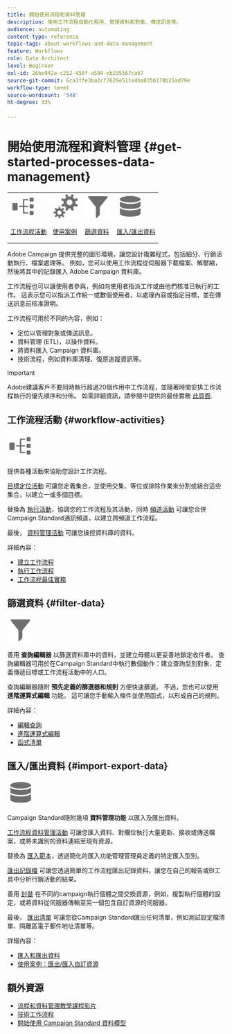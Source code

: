 ```yaml
---
title: 開始使用流程和資料管理
description: 使用工作流程自動化程序、管理資料和對象、傳送訊息等。
audience: automating
content-type: reference
topic-tags: about-workflows-and-data-management
feature: Workflows
role: Data Architect
level: Beginner
exl-id: 26be942a-c252-458f-a590-eb235567ca67
source-git-commit: 6ca3ffe3ba2cf7629e511e4ba035b170b25ad79e
workflow-type: tm+mt
source-wordcount: '548'
ht-degree: 33%

---
```


# 開始使用流程和資料管理 {#get-started-processes-data-management}

<table>
<tr>
<td><img src="assets/do-not-localize/icon_workflows.svg" width="60px"><p><a href="#workflow-activities">工作流程活動</a></p></td><td><img src="assets/do-not-localize/icon_activities.svg" width="60px"><p><a href="../../automating/using/workflow-created-query-with-complement.md">使用案例</a></p></td><td><img src="assets/do-not-localize/icon_filter.svg" width="60px"><p><a href="#filter-data">篩選資料</a></p></td>
<td><img src="assets/do-not-localize/icon_manage.svg" width="60px"><p><a href="#import-export-data">匯入/匯出資料</a></p></td></tr>
</table>

Adobe Campaign 提供完整的圖形環境，讓您設計複雜程式，包括細分、行銷活動執行、檔案處理等。 例如，您可以使用工作流程從伺服器下載檔案、解壓縮，然後將其中的記錄匯入 Adobe Campaign 資料庫。

工作流程也可以讓使用者參與，例如向使用者指派工作或由他們核准已執行的工作。 這表示您可以指派工作給一或數個使用者，以處理內容或指定目標，並在傳送訊息前核准證明。

工作流程可用於不同的內容，例如：

* 定位以管理對象或傳送訊息。
* 資料管理 (ETL)，以操作資料。
* 將資料匯入 Campaign 資料庫。
* 技術流程，例如資料庫清理、復原追蹤資訊等。

>[!IMPORTANT]
>
> Adobe建議客戶不要同時執行超過20個作用中工作流程，並隨著時間安排工作流程執行的優先順序和分佈。 如需詳細資訊，請參閱中提供的最佳實務 [此頁面](../../automating/using/best-practices-workflows.md).

## 工作流程活動 {#workflow-activities}

<img src="assets/do-not-localize/icon_workflows.svg" width="60px">

提供各種活動來協助您設計工作流程。

[目標定位活動](../../automating/using/about-targeting-activities.md) 可讓您定義集合，並使用交集、等位或排除作業來分割或組合這些集合，以建立一或多個目標。

替換為 [執行活動](../../automating/using/about-execution-activities.md)，協調您的工作流程及其活動，同時 [頻道活動](../../automating/using/about-channel-activities.md) 可讓您合併Campaign Standard通訊頻道，以建立跨頻道工作流程。

最後， [資料管理活動](../../automating/using/about-data-management-activities.md) 可讓您操控資料庫的資料。

詳細內容：

* [建立工作流程](../../automating/using/building-a-workflow.md)
* [執行工作流程](../../automating/using/about-workflow-execution.md)
* [工作流程最佳實務](../../automating/using/best-practices-workflows.md)

## 篩選資料 {#filter-data}

<img src="assets/do-not-localize/icon_filter.svg" width="60px">

善用 **查詢編輯器** 以篩選資料庫中的資料，並建立母體以更妥善地鎖定收件者。 查詢編輯器可用於在Campaign Standard中執行數個動作：建立查詢型別對象、定義傳遞目標或工作流程活動中的人口。

查詢編輯器隨附 **預先定義的篩選器和規則** 方便快速篩選。 不過，您也可以使用 **進階運算式編輯** 功能。 這可讓您手動輸入條件並使用函式，以形成自己的規則。

詳細內容：

* [編輯查詢](../../automating/using/editing-queries.md)
* [進階運算式編輯](../../automating/using/advanced-expression-editing.md)
* [函式清單](../../automating/using/list-of-functions.md)

## 匯入/匯出資料 {#import-export-data}

<img src="assets/do-not-localize/icon_manage.svg" width="60px">

Campaign Standard隨附幾項 **資料管理功能** 以匯入及匯出資料。

[工作流程資料管理活動](../../automating/using/about-data-management-activities.md) 可讓您匯入資料、對欄位執行大量更新、接收或傳送檔案，或將未識別的資料連結至現有資源。

替換為 [匯入範本](../../automating/using/importing-data-with-import-templates.md)，透過簡化的匯入功能管理管理員定義的特定匯入型別。

[匯出記錄檔](../../automating/using/exporting-logs.md) 可讓您透過簡單的工作流程匯出記錄資料，讓您在自己的報告或BI工具中分析行銷活動的結果。

善用 [封裝](../../automating/using/managing-packages.md) 在不同的campaign執行個體之間交換資源，例如，複製執行個體的設定，或將資料從伺服器傳輸至另一個包含自訂資源的伺服器。

最後， [匯出清單](../../automating/using/exporting-lists.md) 可讓您從Campaign Standard匯出任何清單，例如測試設定檔清單、隔離區電子郵件地址清單等。

詳細內容：

* [匯入和匯出資料](../../automating/using/about-data-import-and-export.md)
* [使用案例：匯出/匯入自訂資源](../../automating/using/exporting-importing-custom-resources.md)

## 額外資源

* [流程和資料管理教學課程影片](https://experienceleague.adobe.com/docs/campaign-standard-learn/tutorials/managing-processes-and-data/creating-a-workflow.html?lang=zh-Hant)
* [技術工作流程](../../administration/using/technical-workflows.md)
* [開始使用 Campaign Standard 資料模型](../../developing/using/get-started-data-model.md)
